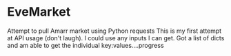 # EveMarket
Attempt to pull Amarr market using Python requests 
This is my first attempt at API usage (don't laugh). I could use any inputs I can get.
Got a list of dicts and am able to get the individual key:values....progress
